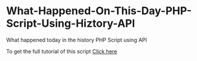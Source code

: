 # What-Happened-On-This-Day-PHP-Script-Using-Hiztory-API
What happened today in the history PHP Script using API


To get the full tutorial of this script [Click here](https://www.codespeedy.com/what-happened-on-this-day-php-code/)
